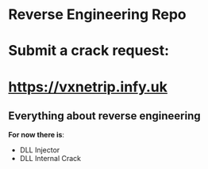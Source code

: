 # Reverse Engineering Repo

# Submit a crack request:
# https://vxnetrip.infy.uk

## Everything about reverse engineering

**For now there is**:

- DLL Injector
- DLL Internal Crack
